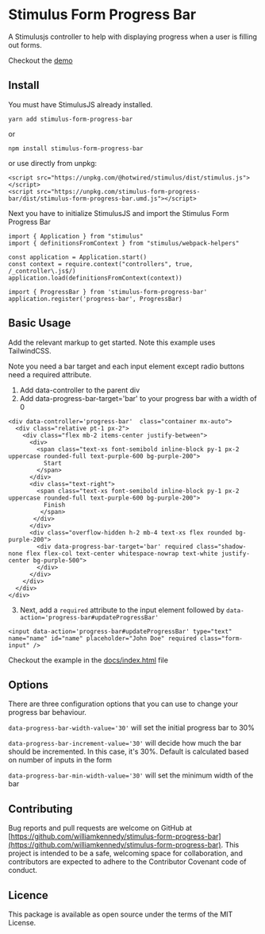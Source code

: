 # Stimulus Form Progress Bar

A Stimulusjs controller to help with displaying progress when a user is filling out forms.

Checkout the [demo](https://williamkennedy.github.io/stimulus-form-progress-bar/)

## Install 

You must have StimulusJS already installed.

```
yarn add stimulus-form-progress-bar
```

or 


```
npm install stimulus-form-progress-bar
```
or use directly from unpkg:


```
<script src="https://unpkg.com/@hotwired/stimulus/dist/stimulus.js"></script>
<script src="https://unpkg.com/stimulus-form-progress-bar/dist/stimulus-form-progress-bar.umd.js"></script>
```


Next you have to initialize StimulusJS and import the Stimulus Form Progress Bar

```
import { Application } from "stimulus"
import { definitionsFromContext } from "stimulus/webpack-helpers"

const application = Application.start()
const context = require.context("controllers", true, /_controller\.js$/)
application.load(definitionsFromContext(context))

import { ProgressBar } from 'stimulus-form-progress-bar'
application.register('progress-bar', ProgressBar)
```

## Basic Usage

Add the relevant markup to get started. Note this example uses TailwindCSS.

Note you need a bar target and each input element except radio buttons need a required attribute.

1. Add data-controller to the parent div
2. Add data-progress-bar-target='bar' to your progress bar with a width of 0

```
<div data-controller='progress-bar'  class="container mx-auto">
  <div class="relative pt-1 px-2">
    <div class="flex mb-2 items-center justify-between">
      <div>
        <span class="text-xs font-semibold inline-block py-1 px-2 uppercase rounded-full text-purple-600 bg-purple-200">
          Start
        </span>
      </div>
      <div class="text-right">
        <span class="text-xs font-semibold inline-block py-1 px-2 uppercase rounded-full text-purple-600 bg-purple-200">
          Finish
         </span>
       </div>
      </div>
      <div class="overflow-hidden h-2 mb-4 text-xs flex rounded bg-purple-200">
        <div data-progress-bar-target='bar' required class="shadow-none flex flex-col text-center whitespace-nowrap text-white justify-center bg-purple-500">
        </div>
      </div>
    </div>
  </div>
</div>

```
3. Next, add a `required` attribute to the input element followed by `data-action='progress-bar#updateProgressBar'`

```
<input data-action='progress-bar#updateProgressBar' type="text" name="name" id="name" placeholder="John Doe" required class="form-input" />

```

Checkout the example in the [docs/index.html](https://github.com/williamkennedy/stimulus-form-progress-bar/blob/main/docs/index.html) file

## Options

There are three configuration options that you can use to change your progress bar behaviour.

`data-progress-bar-width-value='30'` will set the initial progress bar to 30%

`data-progress-bar-increment-value='30'` will decide how much the bar should be incremented. In this case, it's 30%. Default is calculated based on number of inputs in the form

`data-progress-bar-min-width-value='30'` will set the minimum width of the bar


## Contributing

Bug reports and pull requests are welcome on GitHub at [https://github.com/williamkennedy/stimulus-form-progress-bar](https://github.com/williamkennedy/stimulus-form-progress-bar). This project is intended to be a safe, welcoming space for collaboration, and contributors are expected to adhere to the Contributor Covenant code of conduct.

## Licence

This package is available as open source under the terms of the MIT License.
